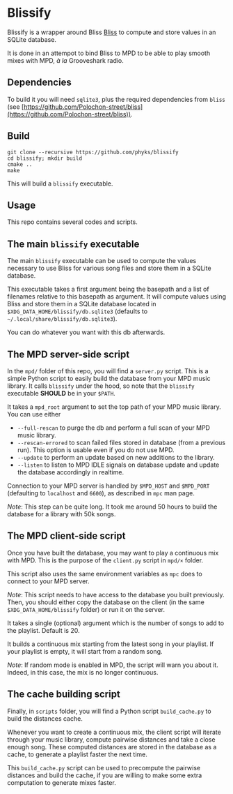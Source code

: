 Blissify
========

Blissify is a wrapper around Bliss
[Bliss](https://github.com/Polochon-street/bliss) to compute and store values
in an SQLite database.

It is done in an attempot to bind Bliss to MPD to be able to play
smooth mixes with MPD, _à la_ Grooveshark radio.

## Dependencies

To build it you will need `sqlite3`, plus the required
dependencies from `bliss` (see
[https://github.com/Polochon-street/bliss](https://github.com/Polochon-street/bliss)).


## Build

```
git clone --recursive https://github.com/phyks/blissify
cd blissify; mkdir build
cmake ..
make
```

This will build a `blissify` executable.


## Usage

This repo contains several codes and scripts.

## The main `blissify` executable

The main `blissify` executable can be used to compute the values necessary to
use Bliss for various song files and store them in a SQLite database.

This executable takes a first argument being the basepath and a list of
filenames relative to this basepath as argument. It will compute values using
Bliss and store them in a SQLite database located in
`$XDG_DATA_HOME/blissify/db.sqlite3` (defaults to
`~/.local/share/blissify/db.sqlite3`).

You can do whatever you want with this db afterwards.


## The MPD server-side script

In the `mpd/` folder of this repo, you will find a `server.py` script. This is
a simple Python script to easily build the database from your MPD music
library. It calls `blissify` under the hood, so note that the `blissify`
executable **SHOULD** be in your `$PATH`.

It takes a `mpd_root` argument to set the top path of your MPD music library.
You can use either

* `--full-rescan` to purge the db and perform a full scan of your MPD music
  library.
* `--rescan-errored` to scan failed files stored in database (from a previous
  run). This option is usable even if you do not use MPD.
* `--update` to perform an update based on new additions to the library.
* `--listen` to listen to MPD IDLE signals on database update and update the
  database accordingly in realtime.

Connection to your MPD server is handled by `$MPD_HOST` and `$MPD_PORT`
(defaulting to `localhost` and `6600`), as described in `mpc` man page.


_Note_: This step can be quite long. It took me around 50 hours to build the
database for a library with 50k songs.

## The MPD client-side script

Once you have built the database, you may want to play a continuous mix with
MPD. This is the purpose of the `client.py` script in `mpd/×` folder.

This script also uses the same environment variables as `mpc` does to connect to your MPD server.

_Note_: This script needs to have access to the database you built previously.
Then, you should either copy the database on the client (in the same
`$XDG_DATA_HOME/blissify` folder) or run it on the server.

It takes a single (optional) argument which is the number of songs to add to the playlist. Default is 20.

It builds a continuous mix starting from the latest song in your playlist. If your playlist is empty, it will start from a random song.

_Note_: If random mode is enabled in MPD, the script will warn you about it. Indeed, in this case, the mix is no longer continuous.


## The cache building script

Finally, in `scripts` folder, you will find a Python script `build_cache.py` to
build the distances cache.

Whenever you want to create a continuous mix, the client script will iterate
through your music library, compute pairwise distances and take a close enough
song. These computed distances are stored in the database as a cache, to
generate a playlist faster the next time.

This `build_cache.py` script can be used to precompute the pairwise distances
and build the cache, if you are willing to make some extra computation to
generate mixes faster.
